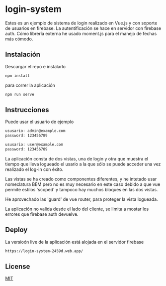 # login-system

Estes es un ejemplo de sistema de login realizado en Vue.js y con soporte de usuarios en firebase.
La autentificación se hace en servidor con firebase auth.
Cómo librería externa he usado moment.js para el manejo de fechas más cómodo.

## Instalación

Descargar el repo e instalarlo

```sh
npm install
```
para correr la aplicación

```sh
npm run serve
```

## Instrucciones

Puede usar el usuario de ejemplo 

```sh
ususario: admin@example.com
password: 123456789
```
```sh
ususario: user@example.com
password: 123456789
```

La aplicación consta de dos vistas, una de login y otra que muestra el tiempo que lleva logueado el usario a la que sólo se puede acceder una vez realizado el log-in con éxito.

Las vistas se ha creado como componentes diferentes, y he intetado usar nomeclatura BEM pero no es muy necesario en este caso debido a que vue permite estilos 'scoped' y tampoco hay muchos bloques en las dos vistas.

He aprovechado las 'guard' de vue router, para proteger la vista logueada.

La aplicación no valida desde el lado del cliente, se limita a mostar los errores que firebase auth devuelve.

## Deploy

La versioón live de la aplicación está alojada en el servidor firebase
```sh
https://login-system-2459d.web.app/
```

## License
[MIT](https://choosealicense.com/licenses/mit/)